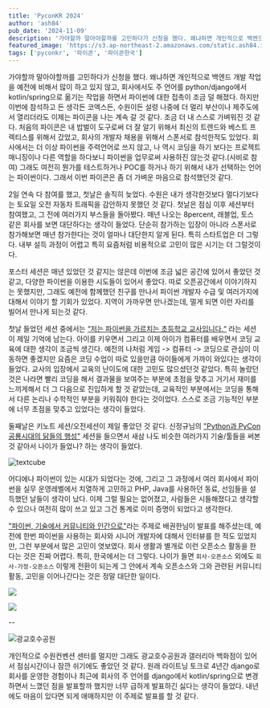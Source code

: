 ```yaml
---
title: 'PyconKR 2024'
author: 'ash84'
pub_date: '2024-11-09'
description: '가야할까 말아야할까를 고민하다가 신청을 했다. 왜냐하면 개인적으로 백엔드 개발 작업을 예전에 비해서 많이 하고 있지 않고, 회사에서도 주 언어를 python/django에서 kotlin/spring으로 옮기는 작업을 하면서 파이썬에 대한 접촉이 조금 덜 해졌다. 하지만 이번에 참석하고 든 생각든 코엑스든, 수원이든 설령 나중에 더 멀리 부산이나 제주도에서 열리더라도 이제는 파이콘을 나는 계속 갈 것 같다. 조금 더 내 스스로 가벼워진 것 같다. 처음의 파이콘은 내 밥벌이 도구로써 더 잘 알기 위해서 최신의 트렌드와 베스트 프렉티스를'
featured_image: 'https://s3.ap-northeast-2.amazonaws.com/static.ash84.io/images/blog/pycon-korea-2024/IMG_0558.jpeg'
tags: ['pyconkr', '파이콘', '파이콘한국']
---
```


가야할까 말아야할까를 고민하다가 신청을 했다. 왜냐하면 개인적으로 백엔드 개발 작업을 예전에 비해서 많이 하고 있지 않고, 회사에서도 주 언어를 python/django에서 kotlin/spring으로 옮기는 작업을 하면서 파이썬에 대한 접촉이 조금 덜 해졌다. 하지만 이번에 참석하고 든 생각든 코엑스든, 수원이든 설령 나중에 더 멀리 부산이나 제주도에서 열리더라도 이제는 파이콘을 나는 계속 갈 것 같다. 조금 더 내 스스로 가벼워진 것 같다. 처음의 파이콘은 내 밥벌이 도구로써 더 잘 알기 위해서 최신의 트렌드와 베스트 프렉티스를 위해서 갔었고, 회사의 개발자 채용을 위해서 스폰서로 참석한적도 있었다. 회사에서는 더 이상 파이썬을 주력언어로 쓰지 않고, 나 역시 코딩을 하기 보다는 프로젝트 매니징이나 다른 역할을 하다보니 파이썬을 업무로써 사용하진 않는것 같다.(사비로 참여) 그래도 여전히 뭔가를 테스트하거나 POC를 하거나 하기 위해서 내가 선택하는 언어는 파이썬이다. 그래서 이번 파이콘은 좀 더 가벼운 마음으로 참석했던것 같다. 
 

2일 연속 다 참여를 했고, 첫날은 솔직히 늦었다. 수원은 내가 생각한것보다 멀다기보다는 토요일 오전 자동차 트래픽을 감안하지 못했던 것 같다. 첫날은 점심 이후 세션부터 참여했고, 그 전에 여러가지 부스들을 돌아봤다. 매년 나오는 8percent, 래블업, 토스 같은 회사를 보면 대단하다는 생각이 들었다. 단순히 참가하는 입장이 아니라 스폰서로 참가해보면 매년 참가한다는 것이 얼마나 대단한지 알게 된다. 특히 스타트업은 더 그렇다. 내부 설득 과정이 어렵고 특히 요즘처럼 비용적으로 고민이 많은 시기는 더 그럴것이다. 

포스터 세션은 매년 있었던 것 같지는 않은데 이번에 조금 넓은 공간에 있어서 좋았던 것 같고, 다양한 파이썬을 이용한 시도들이 있어서 좋았다. 따로 오픈공간에서 이야기하지는 못했지만, 그래도 예전에 함께했던 친구를 만나서 파이썬 개발자 수급 및 여러가지에 대해서 이야기 할 기회가 있었다. 지역이 가까우면 만나겠는데, 멀게 되면 이런 자리를 빌어서 만나게 되는것 같다. 

첫날 들었던 세션 중에서는 [“저는 파이썬을 가르치는 초등학교 교사입니다.“](https://2024.pycon.kr/session/8MW8NT#%EC%A0%80%EB%8A%94-%ED%8C%8C%EC%9D%B4%EC%8D%AC%EC%9D%84-%EA%B0%80%EB%A5%B4%EC%B9%98%EB%8A%94-%EC%B4%88%EB%93%B1%EA%B5%90%EC%82%AC%EC%9E%85%EB%8B%88%EB%8B%A4)  라는 세션이 제일 기억에 남는다. 아이를 키우면서 그리고 이제 아이가 컴퓨터를 배우면서 코딩 교육에 대한 생각이 조금씩 생긴다. 예전의 나처럼 게임 -> 컴퓨터 -> 코딩으로 관심이 이동하면 좋겠지만 요즘은 코딩 수업이 따로 있을만큼 아이들에게 가까이 와있다는 생각이 들었다. 교사의 입장에서 교육의 난이도에 대한 고민도 많으셨던것 같았다. 특히 놀랐던것은 나라면 빨리 코딩을 해서 결과물을 보여주는 부분에 초점을 맞추고 거기서 재미를 느끼게해서 더 그 다음으로 진입하게 할 것 같았는데, 교육적인 부분에서는 코딩을 통해서 다른 논리나 수학적인 부분을 키워줘야 한다는 것이었다. 스스로 조금 기능적인 부분에 너무 초점을 맞추고 있었다는 생각이 들었다. 

둘째날은 키노트 세션/오전세션이 제일 좋았던 것 같다. 신정규님의 ["Python과 PyCon 공룡시대의 닭들의 행성"](https://2024.pycon.kr/session/UCYB8G#Python%EA%B3%BC-PyCon%EA%B3%BC-%EA%B3%B5%EB%A3%A1%EC%8B%9C%EB%8C%80%EC%99%80-%EB%8B%AD%EB%93%A4%EC%9D%98-%ED%96%89%EC%84%B1) 세션을 들으면서 새삼 나도 비슷한 여러가지 기술/툴들을 써본것 같아서 나이가 들었나? 하는 생각이 들었다. 

![textcube](https://s3.ap-northeast-2.amazonaws.com/static.ash84.io/images/blog/pycon-korea-2024/textcube.jpeg)

어디에나 파이썬이 있는 시대가 되었다는 것에, 그리고 그 과정에서 여러 회사에서 파이썬을 실무 운영레벨에서 치열하게 고민하고 PHP, Java를 사용하던 동료, 선임들을 설득했던 날들이 생각이 났다. 이제 그럴 필요는 없어졌고, 사람들은 시들해졌다고 생각할 수 있으나 여전히 많이 쓰고 있고 그건 통계로 이미 증명이 되었다고 생각한다. 

["파이썬, 기술에서 커뮤니티와 인간으로"](https://2024.pycon.kr/session/F8DTZW#%ED%8C%8C%EC%9D%B4%EC%8D%AC-%EA%B8%B0%EC%88%A0%EC%97%90%EC%84%9C-%EC%BB%A4%EB%AE%A4%EB%8B%88%ED%8B%B0%EC%99%80-%EC%9D%B8%EA%B0%84%EC%9C%BC%EB%A1%9C)라는 주제로 배권한님이 발표를 해주셨는데, 예전에 한번 파이썬을 사용하는 회사와 시니어 개발자에 대해서 인터뷰를 한 적도 있었지만, 그런 부분에서 많은 고민이 엿보였다. 회사 생활과 별개로 이런 오픈소스 활동을 한다는 것은 진짜 어렵다. 특히, 한국에서는 더 그렇다. 나이가 들면 `회사-오픈소스` 외에도 `회사-가정-오픈소스`  이렇게 전환이 되는게 그 안에서 계속 오픈소스와 그와 관련된 커뮤니티활동, 고민을 이어나간다는 것은 정말 대단한 일이다. 

![](https://s3.ap-northeast-2.amazonaws.com/static.ash84.io/images/blog/pycon-korea-2024/IMG_0591.jpeg)

![](https://s3.ap-northeast-2.amazonaws.com/static.ash84.io/images/blog/pycon-korea-2024/IMG_0598.jpeg)

--

![광교호수공원](https://s3.ap-northeast-2.amazonaws.com/static.ash84.io/images/blog/pycon-korea-2024/kwangkyo.jpeg)

개인적으로 수원컨벤션 센터를 멀지만 그래도 광교호수공원과 갤러리아 백화점이 있어서 점심시간이나 잠깐 쉬기에도 좋았던 것 같다. 원래 라이트닝 토크로 4년간 django로 회사를 운영한 경험이나 최근에 회사의 주 언어를 django에서 kotlin/spring으로 변경하면서 느꼈던 점을 발표할까 했지만 너무 급하게 발표하긴 싫다는 생각이 들었다. 내년에도 마음이 있다면 되게 애매하지만 이 주제로 발표를 할 것 같다.
